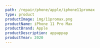 ```yaml
---
path: /repair/phone/apple/iphone11promax
type: product
productImage: img/11promax.png
productName: iPhone 11 Pro Max
productBrand: Apple
productDescription: appappap
productYear: 2020
---
```

